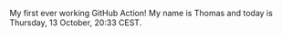 My first ever working GitHub Action!
My name is Thomas and today is Thursday, 13 October, 20:33 CEST. 
